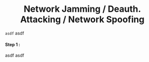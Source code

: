 <h1 align="center">Network Jamming / Deauth. Attacking / Network Spoofing</h1>

`asdf` asdf




#### Step 1 : 
asdf asdf
